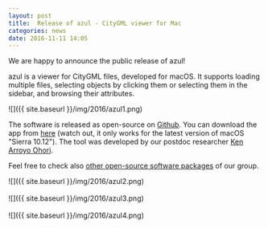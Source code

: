 ```yaml
---
layout: post
title:  Release of azul - CityGML viewer for Mac
categories: news
date: 2016-11-11 14:05
---
```


We are happy to announce the public release of azul!

azul is a viewer for CityGML files, developed for macOS. It supports loading multiple files, selecting objects by clicking them or selecting them in the sidebar, and browsing their attributes.

![]({{ site.baseurl }}/img/2016/azul1.png)<br>

The software is released as open-source on [Github](https://github.com/tudelft3d/azul).
You can download the app from [here](https://github.com/tudelft3d/azul/releases/download/v0.5.1/azul.dmg) (watch out, it only works for the latest version of macOS "Sierra 10.12").
The tool was developed by our postdoc researcher [Ken Arroyo Ohori](http://tudelft.nl/kenohori).

Feel free to check also [other open-source software packages](https://3d.bk.tudelft.nl/code/) of our group.

![]({{ site.baseurl }}/img/2016/azul2.png)<br><br>
![]({{ site.baseurl }}/img/2016/azul3.png)<br><br>
![]({{ site.baseurl }}/img/2016/azul4.png)<br>
